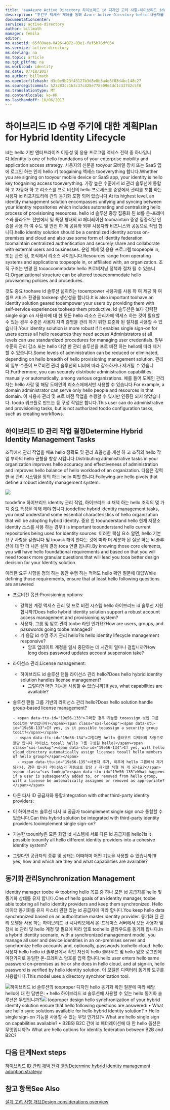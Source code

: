 ```yaml
---
title: "aaaAzure Active Directory 하이브리드 id 디자인 고려 사항-하이브리드 identity 관리 작업을 확인 | Microsoft Docs"
description: "조건부 액세스 제어를 통해 Azure Active Directory hello 사용자를 인증할 때 및 toohello 응용 프로그램 액세스를 허용 하기 전에 선택 hello 특정 상태를 확인 합니다. 이러한 조건이 충족 되 면 hello 사용자가 인증 되 고 toohello 응용 프로그램 액세스를 허용 합니다."
documentationcenter: 
services: active-directory
author: billmath
manager: femila
editor: 
ms.assetid: 65f80aea-0426-4072-83e1-faf5b76df034
ms.service: active-directory
ms.devlang: na
ms.topic: article
ms.tgt_pltfrm: na
ms.workload: identity
ms.date: 07/18/2017
ms.author: billmath
ms.openlocfilehash: d3c0e9b23f43127b3d8e0b3a4e8f03d4bc148c27
ms.sourcegitcommit: 523283cc1b3c37c428e77850964dc1c33742c5f0
ms.translationtype: MT
ms.contentlocale: ko-KR
ms.lasthandoff: 10/06/2017
---
```

# <a name="plan-for-hybrid-identity-lifecycle"></a><span data-ttu-id="19e56-104">하이브리드 ID 수명 주기에 대한 계획</span><span class="sxs-lookup"><span data-stu-id="19e56-104">Plan for Hybrid Identity Lifecycle</span></span>
<span data-ttu-id="19e56-105">Id는 hello 기반 엔터프라이즈 이동성 및 응용 프로그램 액세스 전략 중 하나입니다.</span><span class="sxs-lookup"><span data-stu-id="19e56-105">Identity is one of hello foundations of your enterprise mobility and application access strategy.</span></span> <span data-ttu-id="19e56-106">사용자의 신분을 tooyour 모바일 장치 또는 SaaS 앱에 로그인 하는 인지 hello 키 toogaining 액세스 tooeverything 합니다.</span><span class="sxs-lookup"><span data-stu-id="19e56-106">Whether you are signing on tooyour mobile device or SaaS app, your identity is hello key toogaining access tooeverything.</span></span> <span data-ttu-id="19e56-107">가장 높은 수준에서 id 관리 솔루션에 통합 하 고 자동화 하 고 리소스를 프로 비전의 hello 프로세스를 중앙에서 관리를 포함 하는 사용자 id 리포지토리에 간의 동기화 포함 되어 있습니다.</span><span class="sxs-lookup"><span data-stu-id="19e56-107">At its highest level, an identity management solution encompasses unifying and syncing between your identity repositories which includes automating and centralizing hello process of provisioning resources.</span></span> <span data-ttu-id="19e56-108">hello id 솔루션 중앙 집중화 된 id를 온-프레미스와 클라우드 전반에서 및 특정 형태의 id 페더레이션 toomaintain 중앙 집중식된 인증을 사용 하 여 수도 및 안전 하 게 공유와 외부 사용자와 비즈니스와 공동으로 작업 합니다.</span><span class="sxs-lookup"><span data-stu-id="19e56-108">hello identity solution should be a centralized identity across on-premises and cloud and also use some form of identity federation toomaintain centralized authentication and securely share and collaborate with external users and businesses.</span></span> <span data-ttu-id="19e56-109">운영 체제 및 응용 프로그램 toopeople in, 또는 관련 된, 조직에서 리소스 사이입니다.</span><span class="sxs-lookup"><span data-stu-id="19e56-109">Resources range from operating systems and applications toopeople in, or affiliated with, an organization.</span></span> <span data-ttu-id="19e56-110">조직 구조는 변경 된 tooaccommodate hello 프로비저닝 정책과 절차 될 수 있습니다.</span><span class="sxs-lookup"><span data-stu-id="19e56-110">Organizational structure can be altered tooaccommodate hello provisioning policies and procedures.</span></span>

<span data-ttu-id="19e56-111">것도 중요 toohave id 솔루션 넓히려는 tooempower 사용자를 사용 하 여 제공 하 여 셀프 서비스 환경을 tookeep 생산성을 합니다.</span><span class="sxs-lookup"><span data-stu-id="19e56-111">It is also important toohave an identity solution geared tooempower your users by providing them with self-service experiences tookeep them productive.</span></span> <span data-ttu-id="19e56-112">Id 솔루션은 보다 강력한 single sign on 사용자에 대 한 모든 hello 리소스 관리자에 액세스 하는 것이 필요할 수 있는 경우 수준은 사용자 자격 증명을 관리 하기 위한 표준화 된 절차를 사용할 수 있습니다.</span><span class="sxs-lookup"><span data-stu-id="19e56-112">Your identity solution is more robust if it enables single sign-on for users across all hello resources they need access Administrators at all levels can use standardized procedures for managing user credentials.</span></span> <span data-ttu-id="19e56-113">일부 수준의 관리 감소 또는 hello 다양 한 관리 솔루션을 프로 비전 하는 hello에 따라 제거할 수 있습니다.</span><span class="sxs-lookup"><span data-stu-id="19e56-113">Some levels of administration can be reduced or eliminated, depending on hello breadth of hello provisioning management solution.</span></span> <span data-ttu-id="19e56-114">관리의 일부 수준이 프로비전 관리 솔루션의 너비에 따라 감소하거나 제거될 수 있습니다.</span><span class="sxs-lookup"><span data-stu-id="19e56-114">Furthermore, you can securely distribute administration capabilities, manually or automatically, among various organizations.</span></span> <span data-ttu-id="19e56-115">예를 들어 도메인 관리자는 hello 사람 및 해당 도메인의 리소스에에서만 사용할 수 있습니다.</span><span class="sxs-lookup"><span data-stu-id="19e56-115">For example, a domain administrator can serve only hello people and resources in that domain.</span></span> <span data-ttu-id="19e56-116">이 사용자 관리 및 프로 비전 작업을 수행할 수 있지만 인증된 되지 않았습니다. toodo 워크플로 만드는 등 구성 작업은 합니다.</span><span class="sxs-lookup"><span data-stu-id="19e56-116">This user can do administrative and provisioning tasks, but is not authorized toodo configuration tasks, such as creating workflows.</span></span>

## <a name="determine-hybrid-identity-management-tasks"></a><span data-ttu-id="19e56-117">하이브리드 ID 관리 작업 결정</span><span class="sxs-lookup"><span data-stu-id="19e56-117">Determine Hybrid Identity Management Tasks</span></span>
<span data-ttu-id="19e56-118">조직에서 관리 작업을 배포 hello 정확도 및 관리 효율성을 개선 하 고 조직의 hello 작업 부하의 hello 균형을 향상 시킵니다.</span><span class="sxs-lookup"><span data-stu-id="19e56-118">Distributing administrative tasks in your organization improves hello accuracy and effectiveness of administration and improves hello balance of hello workload of an organization.</span></span> <span data-ttu-id="19e56-119">다음은 강력한 id 관리 시스템을 정의 하는 hello 피벗 합니다.</span><span class="sxs-lookup"><span data-stu-id="19e56-119">Following are hello pivots that define a robust identity management system.</span></span>

 ![](./media/hybrid-id-design-considerations/Identity_management_considerations.png)

<span data-ttu-id="19e56-120">toodefine 하이브리드 identity 관리 작업, 하이브리드 id 채택 하는 hello 조직의 몇 가지 중요 특성을 이해 해야 합니다.</span><span class="sxs-lookup"><span data-stu-id="19e56-120">toodefine hybrid identity management tasks, you must understand some essential characteristics of hello organization that will be adopting hybrid identity.</span></span> <span data-ttu-id="19e56-121">중요 한 toounderstand hello 현재 저장소 identity 소스를 사용 하는 경우</span><span class="sxs-lookup"><span data-stu-id="19e56-121">It is important toounderstand hello current repositories being used for identity sources.</span></span> <span data-ttu-id="19e56-122">이러한 핵심 요소 알면, hello 기본 요구 사항을 갖습니다 및 tooask 해야 한다는 것에 따라 더 세분화 된 질문 하는 Id 솔루션에 대 한 더 나은 설계 결정 tooa 연결 됩니다.</span><span class="sxs-lookup"><span data-stu-id="19e56-122">By knowing those core elements, you will have hello foundational requirements and based on that you will need tooask more granular questions that will lead you tooa better design decision for your Identity solution.</span></span>  

<span data-ttu-id="19e56-123">이러한 요구 사항을 정의 하는 동안 수행 하는 적어도 hello 확인 질문에 대답</span><span class="sxs-lookup"><span data-stu-id="19e56-123">While defining those requirements, ensure that at least hello following questions are answered</span></span>

* <span data-ttu-id="19e56-124">프로비전 옵션:</span><span class="sxs-lookup"><span data-stu-id="19e56-124">Provisioning options:</span></span> 
  
  * <span data-ttu-id="19e56-125">강력한 계정 액세스 관리 및 프로 비전 시스템 hello 하이브리드 id 솔루션 지원 합니까?</span><span class="sxs-lookup"><span data-stu-id="19e56-125">Does hello hybrid identity solution support a robust account access management and provisioning system?</span></span>
  * <span data-ttu-id="19e56-126">사용자, 그룹 및 암호 관리 toobe 라인 인가요?</span><span class="sxs-lookup"><span data-stu-id="19e56-126">How are users, groups, and passwords going toobe managed?</span></span>
  * <span data-ttu-id="19e56-127">가 응답 id 수명 주기 관리 hello?</span><span class="sxs-lookup"><span data-stu-id="19e56-127">Is hello identity lifecycle management responsive?</span></span> 
    * <span data-ttu-id="19e56-128">암호 업데이트 계정을 일시 중단하는 데 시간이 얼마나 걸립니까?</span><span class="sxs-lookup"><span data-stu-id="19e56-128">How long does password updates account suspension take?</span></span>
* <span data-ttu-id="19e56-129">라이선스 관리:</span><span class="sxs-lookup"><span data-stu-id="19e56-129">License management:</span></span> 
  
  * <span data-ttu-id="19e56-130">하이브리드 id 솔루션 핸들 라이선스 관리 hello?</span><span class="sxs-lookup"><span data-stu-id="19e56-130">Does hello hybrid identity solution handles license management?</span></span>
    * <span data-ttu-id="19e56-131">그렇다면 어떤 기능을 사용할 수 있습니까?</span><span class="sxs-lookup"><span data-stu-id="19e56-131">If yes, what capabilities are available?</span></span>
* <span data-ttu-id="19e56-132">솔루션 핸들 그룹 기반의 라이선스 관리 hello?</span><span class="sxs-lookup"><span data-stu-id="19e56-132">Does hello solution handle group-based license management?</span></span> 
  
      - <span data-ttu-id="19e56-133">그러한 경우 가능한 tooassign 보안 그룹 tooit는 무엇입니까?</span><span class="sxs-lookup"><span data-stu-id="19e56-133">If yes, is it possible tooassign a security group tooit?</span></span> 
       - <span data-ttu-id="19e56-134">그렇다면 hello 클라우드 디렉터리 자동으로 할당 합니다 라이선스 tooall hello 그룹 구성원 hello?</span><span class="sxs-lookup"><span data-stu-id="19e56-134">If yes, will hello cloud directory automatically assign licenses tooall hello members of hello group?</span></span> 
        - <span data-ttu-id="19e56-135">사용자 추가, 이후에 hello 그룹에서 제거 되거나, 경우 됩니다 라이선스가 자동으로 할당 / 제거할 적절 하 게 되나요?</span><span class="sxs-lookup"><span data-stu-id="19e56-135">What happens if a user is subsequently added to, or removed from hello group, will a license be automatically assigned or removed as appropriate?</span></span> 
* <span data-ttu-id="19e56-136">다른 타사 ID 공급자와 통합:</span><span class="sxs-lookup"><span data-stu-id="19e56-136">Integration with other third-party identity providers:</span></span>
* <span data-ttu-id="19e56-137">이 하이브리드 솔루션 타사 id 공급자 tooimplement single sign on과 통합할 수 있습니다.</span><span class="sxs-lookup"><span data-stu-id="19e56-137">Can this hybrid solution be integrated with third-party identity providers tooimplement single sign-on?</span></span>
* <span data-ttu-id="19e56-138">가능한 toounify은 모든 화합 id 시스템에 서로 다른 id 공급자를 hello?</span><span class="sxs-lookup"><span data-stu-id="19e56-138">Is it possible toounify all hello different identity providers into a cohesive identity system?</span></span>
* <span data-ttu-id="19e56-139">그렇다면 공급자의 종류 및 상태는 어떠하며 어떤 기능을 사용할 수 있습니까?</span><span class="sxs-lookup"><span data-stu-id="19e56-139">If yes, how and which are they and what capabilities are available?</span></span>

## <a name="synchronization-management"></a><span data-ttu-id="19e56-140">동기화 관리</span><span class="sxs-lookup"><span data-stu-id="19e56-140">Synchronization Management</span></span>
<span data-ttu-id="19e56-141">identity manager toobe 수 toobring hello 목표 중 하나 모든 id 공급자를 hello 및 동기화 상태를 유지 합니다.</span><span class="sxs-lookup"><span data-stu-id="19e56-141">One of hello goals of an identity manager, toobe able toobring all hello identity providers and keep them synchronized.</span></span> <span data-ttu-id="19e56-142">Hello 데이터 동기화를 유지 마스터 권한 있는 id 공급자에 따라 합니다.</span><span class="sxs-lookup"><span data-stu-id="19e56-142">You keep hello data synchronized based on an authoritative master identity provider.</span></span> <span data-ttu-id="19e56-143">동기화 된 관리 모델을 사용 하는 하이브리드 id 시나리오에서 온-프레미스 서버에서 모든 사용자 및 장치 id 관리 및 hello 계정 및 필요에 따라 암호 toohello 클라우드를 동기화 합니다.</span><span class="sxs-lookup"><span data-stu-id="19e56-143">In a hybrid identity scenario, with a synchronized management model, you manage all user and device identities in an on-premises server and synchronize hello accounts and, optionally, passwords toohello cloud.</span></span> <span data-ttu-id="19e56-144">hello 사용자 hello hello id 솔루션에서 확인 자신이 hello 클라우드 및 hello 암호 로그인에 마찬가지로 동일한 온-프레미스 암호를 입력 합니다.</span><span class="sxs-lookup"><span data-stu-id="19e56-144">hello user enters hello same password on-premises as he or she does in hello cloud, and at sign-in, hello password is verified by hello identity solution.</span></span> <span data-ttu-id="19e56-145">이 모델은 디렉터리 동기화 도구를 사용합니다.</span><span class="sxs-lookup"><span data-stu-id="19e56-145">This model uses a directory synchronization tool.</span></span>

<span data-ttu-id="19e56-146">![](./media/hybrid-id-design-considerations/Directory_synchronization.png)하이브리드 id 솔루션의 tooproper 디자인 hello 동기화 확인 질문에 따라 해당 hello에 대 한 답변은: • hello 하이브리드 id 솔루션에 사용할 수 있는 hello 동기화 솔루션은 무엇입니까?</span><span class="sxs-lookup"><span data-stu-id="19e56-146">![](./media/hybrid-id-design-considerations/Directory_synchronization.png) tooproper design hello synchronization of your hybrid identity solution ensure that hello following questions are answered: •    What are hello sync solutions available for hello hybrid identity solution?</span></span>
<span data-ttu-id="19e56-147">• Hello single sign-on 기능을 사용할 수 있는 무엇 인가요?</span><span class="sxs-lookup"><span data-stu-id="19e56-147">•    What are hello single sign on capabilities available?</span></span>
<span data-ttu-id="19e56-148">• B2B와 B2C 간에 id 페더레이션에 대 한 hello 옵션은 무엇입니까?</span><span class="sxs-lookup"><span data-stu-id="19e56-148">•    What are hello options for identity federation between B2B and B2C?</span></span>

## <a name="next-steps"></a><span data-ttu-id="19e56-149">다음 단계</span><span class="sxs-lookup"><span data-stu-id="19e56-149">Next steps</span></span>
[<span data-ttu-id="19e56-150">하이브리드 ID 관리 채택 전략 결정</span><span class="sxs-lookup"><span data-stu-id="19e56-150">Determine hybrid identity management adoption strategy</span></span>](active-directory-hybrid-identity-design-considerations-lifecycle-adoption-strategy.md)

## <a name="see-also"></a><span data-ttu-id="19e56-151">참고 항목</span><span class="sxs-lookup"><span data-stu-id="19e56-151">See Also</span></span>
[<span data-ttu-id="19e56-152">설계 고려 사항 개요</span><span class="sxs-lookup"><span data-stu-id="19e56-152">Design considerations overview</span></span>](active-directory-hybrid-identity-design-considerations-overview.md)

